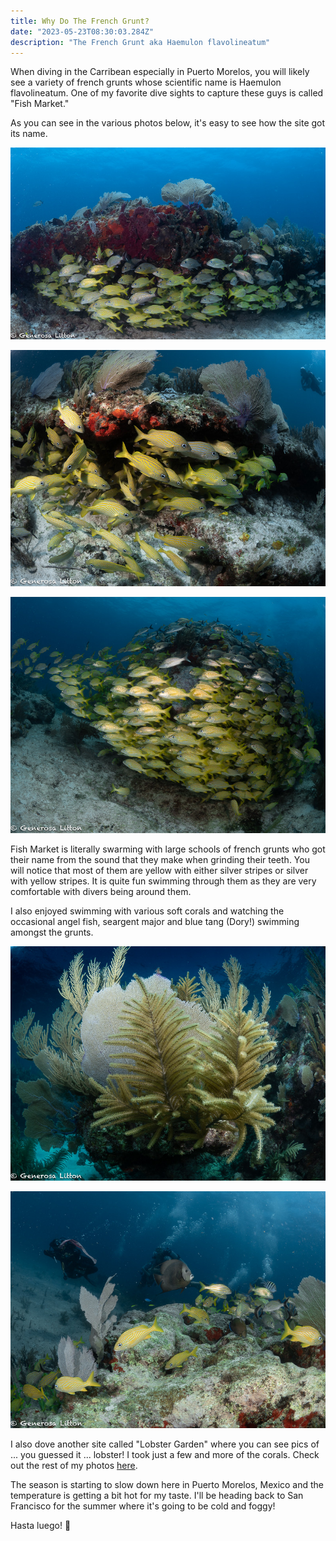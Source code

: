 ```yaml
---
title: Why Do The French Grunt?
date: "2023-05-23T08:30:03.284Z"
description: "The French Grunt aka Haemulon flavolineatum"
---
```


When diving in the Carribean especially in Puerto Morelos, you will likely see a variety of french grunts whose scientific name is Haemulon flavolineatum. One of my favorite dive sights to capture these guys is called "Fish Market."

As you can see in the various photos below, it's easy to see how the site got its name.

![school-french-grunt-3](./french-grunt-3.jpeg)

![school-french-grunt](./french-grunt-1.jpeg)

![school-french-grunt-2](./french-grunt-2.jpeg)

Fish Market is literally swarming with large schools of french grunts who got their name from the sound that they make when grinding their teeth. You will notice that most of them are yellow with either silver stripes or silver with yellow stripes. It is quite fun swimming through them as they are very comfortable with divers being around them.

I also enjoyed swimming with various soft corals and watching the occasional angel fish, seargent major and blue tang (Dory!) swimming amongst the grunts.

![soft-coral](./soft-coral.jpeg)

![angel-fish-market](./angel-fish-market.jpeg)

I also dove another site called "Lobster Garden" where you can see pics of ... you guessed it ... lobster! I took just a few and more of the corals. Check out the rest of my photos <a href="https://generosalitton.smugmug.com/LobsterGarden-FishMarket-052023/" target="_blank">here</a>.

The season is starting to slow down here in Puerto Morelos, Mexico and the temperature is getting a bit hot for my taste. I'll be heading back to San Francisco for the summer where it's going to be cold and foggy!

Hasta luego! :wave:
